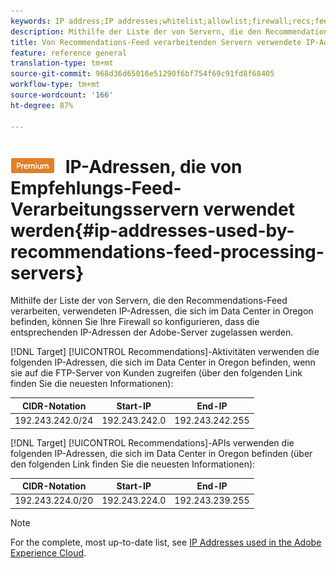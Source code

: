 ```yaml
---
keywords: IP address;IP addresses;whitelist;allowlist;firewall;recs;feed;servers;adobe marketing cloud;recommendations
description: Mithilfe der Liste der von Servern, die den Recommendations-Feed verarbeiten, verwendeten IP-Adressen, die sich im Data Center in Oregon befinden, können Sie Ihre Firewall so konfigurieren, dass die entsprechenden IP-Adressen der Adobe-Server zugelassen werden.
title: Von Recommendations-Feed verarbeitenden Servern verwendete IP-Adressen
feature: reference general
translation-type: tm+mt
source-git-commit: 968d36d65016e51290f6bf754f69c91fd8f68405
workflow-type: tm+mt
source-wordcount: '166'
ht-degree: 87%

---
```



# ![PREMIUM](/help/assets/premium.png) IP-Adressen, die von Empfehlungs-Feed-Verarbeitungsservern verwendet werden{#ip-addresses-used-by-recommendations-feed-processing-servers}

Mithilfe der Liste der von Servern, die den Recommendations-Feed verarbeiten, verwendeten IP-Adressen, die sich im Data Center in Oregon befinden, können Sie Ihre Firewall so konfigurieren, dass die entsprechenden IP-Adressen der Adobe-Server zugelassen werden.

[!DNL Target] [!UICONTROL Recommendations]-Aktivitäten verwenden die folgenden IP-Adressen, die sich im Data Center in Oregon befinden, wenn sie auf die FTP-Server von Kunden zugreifen (über den folgenden Link finden Sie die neuesten Informationen):

| CIDR-Notation | Start-IP | End-IP |
|---|---|---|
| 192.243.242.0/24 | 192.243.242.0 | 192.243.242.255 |

[!DNL Target] [!UICONTROL Recommendations]-APIs verwenden die folgenden IP-Adressen, die sich im Data Center in Oregon befinden (über den folgenden Link finden Sie die neuesten Informationen):

| CIDR-Notation | Start-IP | End-IP |
|---|---|---|
| 192.243.224.0/20 | 192.243.224.0 | 192.243.239.255 |

>[!NOTE]
>
>For the complete, most up-to-date list, see [IP Addresses used in the Adobe Experience Cloud](https://helpx.adobe.com/analytics/kb/adobe-ip-addresses.html).

